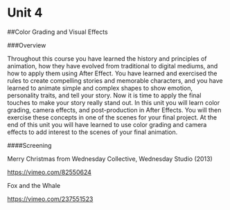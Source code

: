 # Unit 4

##Color Grading and Visual Effects

###Overview

Throughout this course you have learned the history and principles of animation, how they have evolved from traditional to digital mediums, and how to apply them using After Effect. You have learned and exercised the rules to create compelling stories and memorable characters, and you have learned to animate simple and complex shapes to show emotion, personality traits, and tell your story. Now it is time to apply the final touches to make your story really stand out. In this unit you will learn color grading, camera effects, and post-production in After Effects. You will then exercise these concepts in one of the scenes for your final project. At the end of this unit you will have learned to use color grading and camera effects to add interest to the scenes of your final animation.

####Screening
 
Merry Christmas from Wednesday Collective, Wednesday Studio (2013)

https://vimeo.com/82550624

Fox and the Whale

https://vimeo.com/237551523
